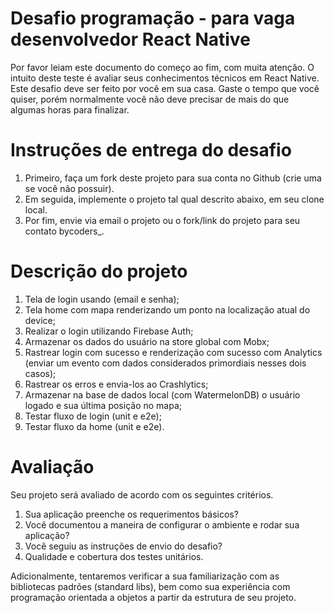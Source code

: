 # Desafio programação - para vaga desenvolvedor React Native
Por favor leiam este documento do começo ao fim, com muita atenção.
O intuito deste teste é avaliar seus conhecimentos técnicos em React Native.
Este desafio deve ser feito por você em sua casa. Gaste o tempo que você quiser, porém normalmente você não deve precisar de mais do que algumas horas para finalizar.

# Instruções de entrega do desafio

1. Primeiro, faça um fork deste projeto para sua conta no Github (crie uma se você não possuir).
2. Em seguida, implemente o projeto tal qual descrito abaixo, em seu clone local.
3. Por fim, envie via email o projeto ou o fork/link do projeto para seu contato bycoders_.

# Descrição do projeto

1. Tela de login usando (email e senha);
2. Tela home com mapa renderizando um ponto na localização atual do device;
3. Realizar o login utilizando Firebase Auth;
4. Armazenar os dados do usuário na store global com Mobx;
5. Rastrear login com sucesso e renderização com sucesso com Analytics (enviar um evento com dados considerados primordiais nesses dois casos);
6. Rastrear os erros e envia-los ao Crashlytics;
7. Armazenar na base de dados local (com WatermelonDB) o usuário logado e sua última posição no mapa;
8. Testar fluxo de login (unit e e2e);
9. Testar fluxo da home (unit e e2e).

# Avaliação

Seu projeto será avaliado de acordo com os seguintes critérios.

1. Sua aplicação preenche os requerimentos básicos?
2. Você documentou a maneira de configurar o ambiente e rodar sua aplicação?
3. Você seguiu as instruções de envio do desafio?
4. Qualidade e cobertura dos testes unitários.

Adicionalmente, tentaremos verificar a sua familiarização com as bibliotecas padrões (standard libs), bem como sua experiência com programação orientada a objetos a partir da estrutura de seu projeto.
